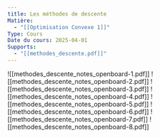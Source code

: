 ```yaml
---
title: Les méthodes de descente
Matière:
  - "[[Optimisation Convexe 1]]"
Type: Cours
Date du cours: 2025-04-01
Supports:
  - "[[methodes_descente.pdf]]"
---
```

![[methodes_descente_notes_openboard-1.pdf]]
![[methodes_descente_notes_openboard-2.pdf]]
![[methodes_descente_notes_openboard-3.pdf]]
![[methodes_descente_notes_openboard-4.pdf]]
![[methodes_descente_notes_openboard-5.pdf]]
![[methodes_descente_notes_openboard-6.pdf]]
![[methodes_descente_notes_openboard-7.pdf]]
![[methodes_descente_notes_openboard-8.pdf]]